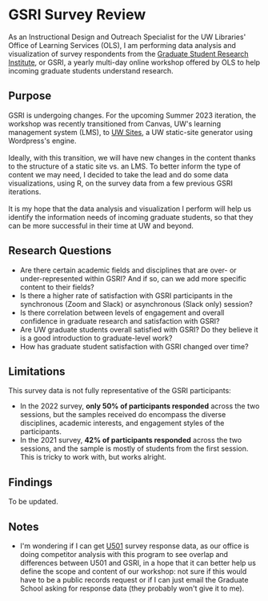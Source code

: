 # GSRI Survey Review
As an Instructional Design and Outreach Specialist for the UW Libraries' Office of Learning Services (OLS), I am performing data analysis and visualization of survey respondents from the [Graduate Student Research Institute](https://sites.uw.edu/libid/), or GSRI, a yearly multi-day online workshop offered by OLS to help incoming graduate students understand research.

## Purpose
GSRI is undergoing changes. For the upcoming Summer 2023 iteration, the workshop was recently transitioned from Canvas, UW's learning management system (LMS), to [UW Sites](https://sites.uw.edu/), a UW static-site generator using Wordpress's engine.
<br><br>
Ideally, with this transition, we will have new changes in the content thanks to the structure of a static site vs. an LMS. To better inform the type of content we may need, I decided to take the lead and do some data visualizations, using R, on the survey data from a few previous GSRI iterations. 
<br><br>
It is my hope that the data analysis and visualization I perform will help us identify the information needs of incoming graduate students, so that they can be more successful in their time at UW and beyond. 

## Research Questions
- Are there certain academic fields and disciplines that are over- or under-represented within GSRI? And if so, can we add more specific content to their fields?
- Is there a higher rate of satisfaction with GSRI participants in the synchronous (Zoom and Slack) or asynchronous (Slack only) session? 
- Is there correlation between levels of engagement and overall confidence in graduate research and satisfaction with GSRI?
- Are UW graduate students overall satisfied with GSRI? Do they believe it is a good introduction to graduate-level work?
- How has graduate student satisfaction with GSRI changed over time?

## Limitations
This survey data is not fully representative of the GSRI participants:
- In the 2022 survey, **only 50% of participants responded** across the two sessions, but the samples received do encompass the diverse disciplines, academic interests, and engagement styles of the participants.
- In the 2021 survey, **42% of participants responded** across the two sessions, and the sample is mostly of students from the first session. 
This is tricky to work with, but works alright.

## Findings
To be updated.

## Notes
- I'm wondering if I can get [U501](https://grad.uw.edu/for-students-and-post-docs/u501-graduate-school-orientation/) survey response data, as our office is doing competitor analysis with this program to see overlap and differences between U501 and GSRI, in a hope that it can better help us define the scope and content of our workshop: not sure if this would have to be a public records request or if I can just email the Graduate School asking for response data (they probably won't give it to me).
